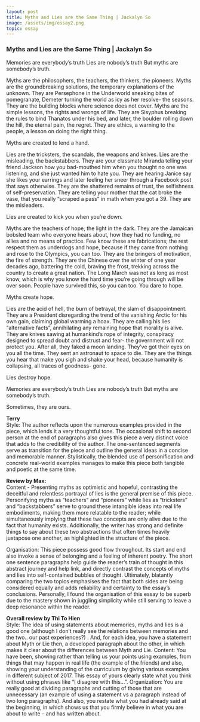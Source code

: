 ```yaml
---
layout: post
title: Myths and Lies are the Same Thing | Jackalyn So
image: /assets/img/essay2.png
topic: essay
---
```


### Myths and Lies are the Same Thing | Jackalyn So

Memories are everybody’s truth Lies are nobody’s truth But myths are somebody’s
truth.

Myths are the philosophers, the teachers, the thinkers, the pioneers. Myths are
the groundbreaking solutions, the temporary explanations of the unknown. They
are Persephone in the Underworld sneaking bites of pomegranate, Demeter turning
the world as icy as her resolve- the seasons. They are the building blocks where
science does not cover. Myths are the simple lessons, the rights and wrongs of
life. They are Sisyphus breaking the rules to bind Thanatos under his bed, and
later, the boulder rolling down the hill, the eternal pain, the regret. They are
ethics, a warning to the people, a lesson on doing the right thing.

Myths are created to lend a hand.

Lies are the tricksters, the scandals, the weapons and knives. Lies are the
misleading, the backstabbers. They are your classmate Miranda telling your
friend Jackson how you bad-mouthed him when you thought no one was listening,
and she just wanted him to hate you. They are hearing Janice say she likes your
earrings and later feeling her sneer through a Facebook post that says
otherwise. They are the shattered remains of trust, the selfishness of
self-preservation. They are telling your mother that the cat broke the vase,
that you really “scraped a pass” in math when you got a 39. They are the
misleaders.

Lies are created to kick you when you’re down.

Myths are the teachers of hope, the light in the dark. They are the Jamaican
bobsled team who everyone hears about, how they had no funding, no allies and no
means of practice. Few know these are fabrications; the rest respect them as
underdogs and hope, because if they came from nothing and rose to the Olympics,
you can too. They are the bringers of motivation, the fire of strength. They are
the Chinese over the winter of one year decades ago, battering the cold, braving
the frost, trekking across the country to create a great nation. The Long March
was not as long as most know, which is why you know the hard time you’re going
through will be over soon. People have survived this, so you can too. You dare
to hope.

Myths create hope.

Lies are the acid of hell, the burn of betrayal, the slam of disappointment.
They are a President disregarding the trend of the vanishing Arctic for his own
gain, claiming global warming a hoax. They are calling his lies “alternative
facts”, annihilating any remaining hope that morality is alive. They are knives
sawing at humankind’s rope of integrity, conspiracy designed to spread doubt and
distrust and fear- the government will not protect you. After all, they faked a
moon landing. They’ve got their eyes on you all the time. They sent an astronaut
to space to die. They are the things you hear that make you sigh and shake your
head, because humanity is collapsing, all traces of goodness- gone.

Lies destroy hope.

Memories are everybody’s truth Lies are nobody’s truth But myths are somebody’s
truth.

Sometimes, they are ours.

**Terry** <br> Style: The author reflects upon the numerous examples provided in
the piece, which lends it a very thoughtful tone. The occasional shift to second
person at the end of paragraphs also gives this piece a very distinct voice that
adds to the credibility of the author. The one-sentenced segments serve as
transition for the piece and outline the general ideas in a concise and
memorable manner. Stylistically, the blended use of personification and concrete
real-world examples manages to make this piece both tangible and poetic at the
same time.

**Review by Max:** <br> Content - Presenting myths as optimistic and hopeful,
contrasting the deceitful and relentless portrayal of lies is the general
premise of this piece. Personifying myths as “teachers” and “pioneers” while
lies as “tricksters” and “backstabbers” serve to ground these intangible ideas
into real life embodiments, making them more relatable to the reader; while
simultaneously implying that these two concepts are only alive due to the fact
that humanity exists. Additionally, the writer has strong and definite things to
say about these two abstractions that often times heavily juxtapose one another,
as highlighted in the structure of the piece.

Organisation: This piece possess good flow throughout. Its start and end also
invoke a sense of belonging and a feeling of inherent poetry. The short one
sentence paragraphs help guide the reader’s train of thought in this abstract
journey and help link, and directly contrast the concepts of myths and lies into
self-contained bubbles of thought. Ultimately, blatantly comparing the two
topics emphasises the fact that both sides are being considered equally and adds
reliability and certainty to the essay’s conclusions. Personally, I found the
organisation of this essay to be superb due to the mastery shown in juggling
simplicity while still serving to leave a deep resonance within the reader.

**Overall review by Thi To Hien** <br> Style: The idea of using statements about
memories, myths and lies is a good one (although I don’t really see the
relations between memories and the two.. our past experiences?) . And, for each
idea, you have a statement about Myth or Lie then, a developed paragraph about
the other, in which makes it clear about the differences between Myth and Lie.
Content: You have been, showing rather than telling us your points using
examples, from things that may happen in real life (the example of the friends)
and also, showing your understanding of the curriculum by giving various
examples in different subject of 2017. This essay of yours clearly state what
you think without using phrases like “I disagree with this…”. Organization: You
are really good at dividing paragraphs and cutting of those that are unnecessary
(an example of using a statement vs a paragraph instead of two long paragraphs).
And also, you restate what you had already said at the beginning, in which shows
us that you firmly believe in what you are about to write – and has written
about.
